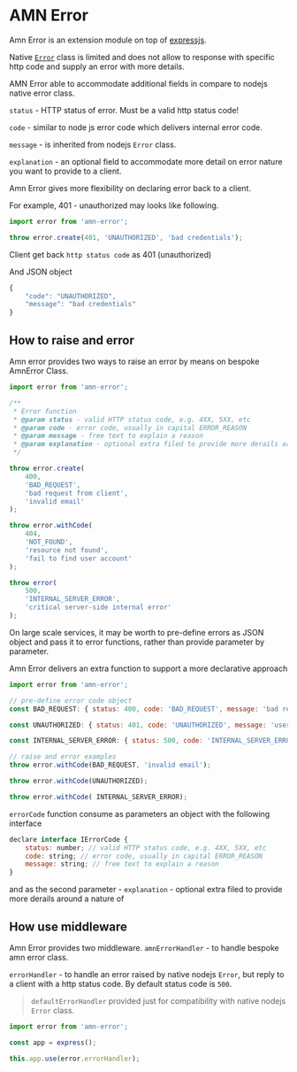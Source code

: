 # AMN Error

Amn Error is an extension module on top of [expressjs](#https://expressjs.com/).

Native [`Error`](#https://nodejs.org/api/errors.html) class is limited and does not allow to response with specific http code and supply an error with more details.

AMN Error able to accommodate additional fields in compare to nodejs native error class.

`status` - HTTP status of error. Must be a valid http status code!

`code` - similar to node js error code which delivers internal error code.

`message` - is inherited from nodejs `Error` class.

`explanation` - an optional field to accommodate more detail on error nature you want to provide to a client.

Amn Error gives more flexibility on declaring error back to a client.

For example, 401 - unauthorized may looks like following.

```javascript
import error from 'amn-error';

throw error.create(401, 'UNAUTHORIZED', 'bad credentials');
```

Client get back `http status code` as 401 (unauthorized)

And JSON object

```javascript
{
    "code": "UNAUTHORIZED",
    "message": "bad credentials"
}
```

## How to raise and error

Amn error provides two ways to raise an error by means on bespoke AmnError Class.

```javascript
import error from 'amn-error';

/**
 * Error function
 * @param status - valid HTTP status code, e.g. 4XX, 5XX, etc
 * @param code - error code, usually in capital ERROR_REASON
 * @param message - free text to explain a reason
 * @param explanation - optional extra filed to provide more derails around a nature of an error
 */

throw error.create(
    400,
    'BAD_REQUEST',
    'bad request from client',
    'invalid email'
);

throw error.withCode(
    404,
    'NOT_FOUND',
    'resource not found',
    'fail to find user account'
);

throw error(
    500,
    'INTERNAL_SERVER_ERROR',
    'critical server-side internal error'
);
```

On large scale services, it may be worth to pre-define errors as JSON object and pass it to error functions, rather than provide parameter by parameter.

Amn Error delivers an extra function to support a more declarative approach

```javascript
import error from 'amn-error';

// pre-define error code object
const BAD_REQUEST: { status: 400, code: 'BAD_REQUEST', message: 'bad request from client' };

const UNAUTHORIZED: { status: 401, code: 'UNAUTHORIZED', message: 'user is not authorized' }

const INTERNAL_SERVER_ERROR: { status: 500, code: 'INTERNAL_SERVER_ERROR', message: 'critical server-side internal error' }

// raise and error examples
throw error.withCode(BAD_REQUEST, 'invalid email');

throw error.withCode(UNAUTHORIZED);

throw error.withCode( INTERNAL_SERVER_ERROR);
```

`errorCode` function consume as parameters an object with the following interface

```javascript
declare interface IErrorCode {
    status: number; // valid HTTP status code, e.g. 4XX, 5XX, etc
    code: string; // error code, usually in capital ERROR_REASON
    message: string; // free text to explain a reason
}
```

and as the second parameter - `explanation` - optional extra filed to provide more derails around a nature of

## How use middleware

Amn Error provides two middleware.
`amnErrorHandler` - to handle bespoke amn error class.

`errorHandler` - to handle an error raised by native nodejs `Error`, but reply to a client with a http status code. By default status code is `500`.

> `defaultErrorHandler` provided just for compatibility with native nodejs `Error` class.

```javascript
import error from 'amn-error';

const app = express();

this.app.use(error.errorHandler);
```
